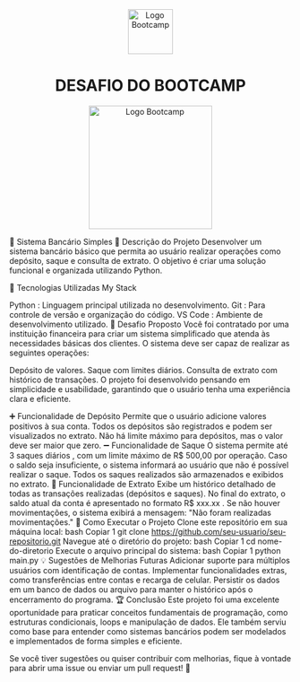 <div align="center">
<img src="https://hermes.digitalinnovation.one/assets/diome/logo-full.svg" alt="Logo Bootcamp" width="80">
<h1>DESAFIO DO BOOTCAMP</h1>
<img src="https://hermes.dio.me/tracks/f5dba255-da18-427a-a02a-ca11a339c1cd.png" alt="Logo Bootcamp" width="220">
</div>

:bank: Sistema Bancário Simples
:memo: Descrição do Projeto
Desenvolver um sistema bancário básico que permita ao usuário realizar operações como depósito, saque e consulta de extrato. O objetivo é criar uma solução funcional e organizada utilizando Python.

:battery: Tecnologias Utilizadas
My Stack

Python : Linguagem principal utilizada no desenvolvimento.
Git : Para controle de versão e organização do código.
VS Code : Ambiente de desenvolvimento utilizado.
:punch: Desafio Proposto
Você foi contratado por uma instituição financeira para criar um sistema simplificado que atenda às necessidades básicas dos clientes. O sistema deve ser capaz de realizar as seguintes operações:

Depósito de valores.
Saque com limites diários.
Consulta de extrato com histórico de transações.
O projeto foi desenvolvido pensando em simplicidade e usabilidade, garantindo que o usuário tenha uma experiência clara e eficiente.

:heavy_plus_sign: Funcionalidade de Depósito
Permite que o usuário adicione valores positivos à sua conta.
Todos os depósitos são registrados e podem ser visualizados no extrato.
Não há limite máximo para depósitos, mas o valor deve ser maior que zero.
:heavy_minus_sign: Funcionalidade de Saque
O sistema permite até 3 saques diários , com um limite máximo de R$ 500,00 por operação.
Caso o saldo seja insuficiente, o sistema informará ao usuário que não é possível realizar o saque.
Todos os saques realizados são armazenados e exibidos no extrato.
:page_with_curl: Funcionalidade de Extrato
Exibe um histórico detalhado de todas as transações realizadas (depósitos e saques).
No final do extrato, o saldo atual da conta é apresentado no formato R$ xxx.xx .
Se não houver movimentações, o sistema exibirá a mensagem: "Não foram realizadas movimentações."
:rocket: Como Executar o Projeto
Clone este repositório em sua máquina local:
bash
Copiar
1
git clone https://github.com/seu-usuario/seu-repositorio.git
Navegue até o diretório do projeto:
bash
Copiar
1
cd nome-do-diretorio
Execute o arquivo principal do sistema:
bash
Copiar
1
python main.py
:bulb: Sugestões de Melhorias Futuras
Adicionar suporte para múltiplos usuários com identificação de contas.
Implementar funcionalidades extras, como transferências entre contas e recarga de celular.
Persistir os dados em um banco de dados ou arquivo para manter o histórico após o encerramento do programa.
:trophy: Conclusão
Este projeto foi uma excelente oportunidade para praticar conceitos fundamentais de programação, como estruturas condicionais, loops e manipulação de dados. Ele também serviu como base para entender como sistemas bancários podem ser modelados e implementados de forma simples e eficiente.

Se você tiver sugestões ou quiser contribuir com melhorias, fique à vontade para abrir uma issue ou enviar um pull request! :handshake:

